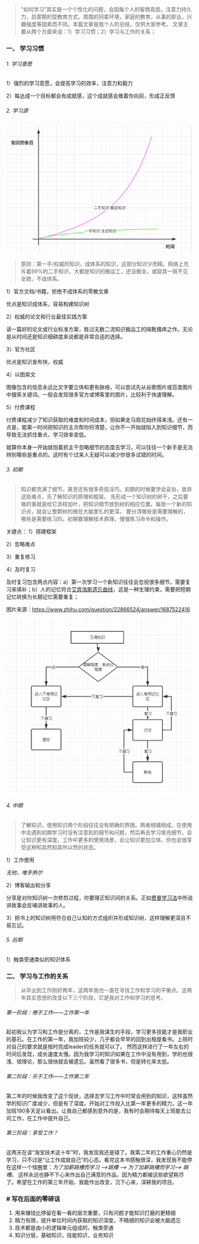 > "如何学习"其实是一个个性化的问题，会因每个人的智商高低，注意力持久力，启蒙期的受教育方式，周围的同辈环境，家庭的教育，从事的职业，兴趣强度等因素而不同。本篇文章是我个人的总结，仅供大家参考。
> 文章主要从两个方面来谈：1）学习习惯；2）学习与工作的关系；


### 一、 学习习惯
###### 1. 学习意愿
1）强烈的学习意愿，会提高学习的效率，注意力和毅力

2）每达成一个目标都会有成就感，这个成就感会推着你向前，形成正反馈

###### 2. 学习源

<img src="../../src/main/resources/picture/image-20210121160851772.png" alt="image-20210121160851772" style="zoom: 80%;" />

> 原则：第一手/权威的知识，成体系的知识，这部分知识少而精。网络上充斥着99%的二手知识，大都是知识的搬运工，还没搬全，或窥其一斑不见全貌，不成体系。

1）官方文档/书籍，拒绝不成体系的零散文章

优点是知识成体系，容易构建知识树

2）权威的论文和行业最佳实践方案

读一篇好的论文或行业标准方案，胜过无数二流知识搬运工的隔靴搔痒之作。无论是从时间还是知识细耕度来说都是非常合适的选择。

3）官方社区

优点是知识发布快，权威

4）以图索文

图像包含的信息永远比文字要立体和更有脉络，可以尝试先从谷歌图片或百度图片中搜索关键词。一般会发现很多官方或博客里的图片，比较利于快速理解。

5）付费课程

付费课程减少了知识获取的难度和时间成本，但如果走马观花始终得来浅。还有一点是，能第一时间把知识的主次帮你捋清楚，让你不一开始就陷入到知识细节，而导致无法抓住重点，学习效率变低。

就算你本身一开始就抱着抓主干忽略细节的态度去学习，可以往往一个新手是无法辨别哪些是重点的。这时有个过来人无疑可以减少你很多试错的时间。

###### 3. 初期
> 知识都充满了细节，甚至还有很多奇技淫巧。初期的时候要学会妥协，放弃这些难点，先了解知识的原理和框架。
> 先形成一个知识树的树干，之后要做的事就是给它添枝加叶，把知识细节放到树的相应位置。每放一个新的知识点，就会让整颗树的根在大脑里扎的更深。
> 要分清哪些是需要理解的，哪些是需要练习的。初期要理解技术原理，慢慢练习命令和操作。

关键点：
1）搭建框架

2）忽略难点

3）重复练习

4）及时复习

及时复习包含两点内容：a）第一次学习一个新知识往往会忽视很多细节，需要复习来填补；b）人的记忆符合[艾宾浩斯遗忘曲线](https://baike.baidu.com/item/%E9%81%97%E5%BF%98%E6%9B%B2%E7%BA%BF/7278665?fr=aladdin)，这是一种生理约束，需要把短期记忆转换为长期记忆需要重复；

图片来源：https://www.zhihu.com/question/22866524/answer/1687522416

<img src="../../src/main/resources/picture/v2-98692fc19e6472febaac7863744f0d62_r.jpg" alt="preview" style="zoom:80%;" />

###### 4. 中期
> 了解知识，使用知识两个阶段往往没有明确的界限。两者相辅相成，在使用中会遇到初期学习时没有注意到的细节和问题，然后再去学习填充细节，会让知识更有深度。工作中更多的使用场景，会让知识更加立体。你也会很享受这种知其然知其所以然的状态。

1）工作使用

*无他，唯手熟尔*

2）博客输出和分享

分享是对你知识树一次修剪过程，你要理正知识间的关系。正如[费曼学习法](https://baike.baidu.com/item/%E8%B4%B9%E6%9B%BC%E5%AD%A6%E4%B9%A0%E6%B3%95)中所说讲故事会反哺讲故事的人。

3）把书上的知识树用符合自己认知的方式组织并形成知识树，这样理解更深且不易忘记。

###### 5. 后期
1）触类旁通类似的知识体系
### 二、 学习与工作的关系
> 从毕业到工作刚好两年，这两年我也一直在寻找工作和学习的平衡点。这两年其实思想的改变以下三个阶段，它是我对工作和学习的思考。

###### 第一阶段：倦于工作——工作第一年
起初我认为学习和工作是分离的，工作是我谋生的手段，学习更多技能才是我职业的基石。在工作的第一年，我加班较少，几乎都会早早的回到出租屋看书。上班时对自己的要求就是按时完成leader的任务就可以了。
然而这样进行了一年左右的时间后发现，成长速度太慢。因为我学习的知识如果在工作中没有用到，学的也很浅、很理论，那么很快就会被遗忘。虽然看了很多书，但是转化率太低。
###### 第二阶段：乐于工作——工作第二年
第二年的时候我改变了这个现状，选择去学习工作中时常会用到的知识，这样虽然学的知识广度减少，但是有了深度。开始对工作投入比第一年更多的精力，这一年加班190多天足以看出。让我自己都感到意外的是，我有时会期待每天上班能去公司工作，在工作中提升自己。
###### 第三阶段：享受工作？
这两天在读“淘宝技术这十年”时，我发现我还是错了。我第二年的工作重心仍然是学习，只不过是“让工作成就自己”的心态。看完这本书感触很深，我发现我不能停在这样一个怪圈里：*为了加薪跳槽而学习 ——>跳槽  ——> 为了加薪跳槽而学习——> 跳槽*。
这样永远也静不下心来作出自己满意的作品，因为精力都被这些欲望耗尽了。希望在工作的第三年开始，我能作出改变，沉下心来，深耕我的项目。

### # 写在后面的零碎话
1. 用来赚钱比停留在看一看的层次重要，只有问题才能知识打磨的更精细
2. 精力有限，提升单位时间内获取的知识深度，不精细的知识会被大脑遗忘
3. 技术都是由小的逻辑单元组成的，触类旁通
4. 知识分层，基础知识，技能知识，业务知识